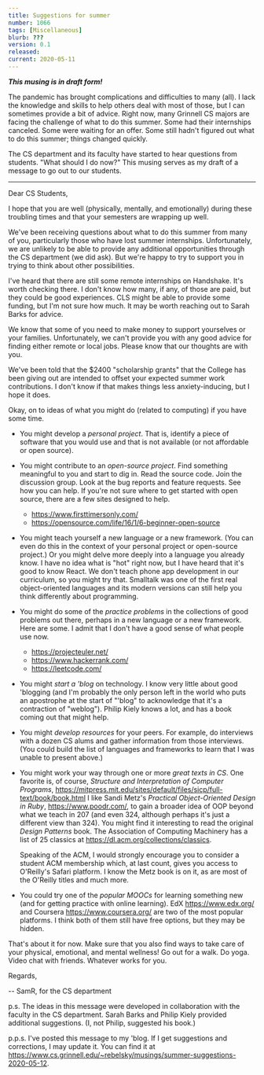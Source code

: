 ```yaml
---
title: Suggestions for summer
number: 1066
tags: [Miscellaneous]
blurb: ???
version: 0.1
released: 
current: 2020-05-11
---
```

**_This musing is in draft form!_**

The pandemic has brought complications and difficulties to many (all).
I lack the knowledge and skills to help others deal with most of those,
but I can sometimes provide a bit of advice.  Right now, many Grinnell
CS majors are facing the challenge of what to do this summer.  Some had
their internships canceled.  Some were waiting for an offer.  Some still
hadn't figured out what to do this summer; things changed quickly.

The CS department and its faculty have started to hear questions from
students.  "What should I do now?"  This musing serves as my draft of a
message to go out to our students.

---

Dear CS Students,

I hope that you are well (physically, mentally, and emotionally) during
these troubling times and that your semesters are wrapping up well.

We've been receiving questions about what to do this summer from
many of you, particularly those who have lost summer internships.
Unfortunately, we are unlikely to be able to provide any additional
opportunities through the CS department (we did ask).  But we're happy
to try to support you in trying to think about other possibilities.

I've heard that there are still some remote internships on Handshake.
It's worth checking there.  I don't know how many, if any, of those
are paid, but they could be good experiences.  CLS might be able
to provide some funding, but I'm not sure how much. It may be worth
reaching out to Sarah Barks for advice.

We know that some of you need to make money to support yourselves
or your families.  Unfortunately, we can't provide you with any good
advice for finding either remote or local jobs.  Please know that our
thoughts are with you.  

We've been told that the $2400 "scholarship grants" that the College
has been giving out are intended to offset your expected summer
work contributions.  I don't know if that makes things less
anxiety-inducing, but I hope it does.

Okay, on to ideas of what you might do (related to computing) if you 
have some time.

* You might develop a *personal project*.  That is, identify a piece
  of software that you would use and that is not available (or not
  affordable or open source).

* You might contribute to an *open-source project*.  Find something 
  meaningful to you and start to dig in.  Read the source code.  Join
  the discussion group.  Look at the bug reports and feature requests.
  See how you can help.  If you're not sure where to get started with
  open source, there are a few sites designed to help.

    * <https://www.firsttimersonly.com/>
    * <https://opensource.com/life/16/1/6-beginner-open-source>

* You might teach yourself a new language or a new framework.  (You
  can even do this in the context of your personal project or open-source
  project.)  Or you might delve more deeply into a language you already
  know.  I have no idea what is "hot" right now, but I have heard that
  it's good to know React.  We don't teach phone app development in our
  curriculum, so you might try that.  Smalltalk was one of the first
  real object-oriented languages and its modern versions can still 
  help you think differently about programming.

* You might do some of the *practice problems* in the collections
  of good problems out there, perhaps in a new language or a new
  framework.  Here are some.  I admit that I don't have a good sense
  of what people use now.

     * <https://projecteuler.net/>
     * <https://www.hackerrank.com/>
     * <https://leetcode.com/>

* You might *start a 'blog* on technology.  I know very little about
  good 'blogging (and I'm probably the only person left in the world
  who puts an apostrophe at the start of "'blog" to acknowledge that
  it's a contraction of "weblog").  Philip Kiely knows a lot, and has a
  book coming out that might help.

* You might *develop resources* for your peers.  For example, do 
  interviews with a dozen CS alums and gather information from those
  interviews.  (You could build the list of languages and frameworks
  to learn that I was unable to present above.)

* You might work your way through one or more *great texts in CS*.
  One favorite is, of course, _Structure and Interpretation of
  Computer Programs_, 
  <https://mitpress.mit.edu/sites/default/files/sicp/full-text/book/book.html>
  I like Sandi Metz's _Practical Object-Oriented Design in
  Ruby_, <https://www.poodr.com/>, to gain a broader idea of OOP beyond
  what we teach in 207 (and even 324, although perhaps it's just a
  different view than 324).  You might find it interesting to read
  the original _Design Patterns_ book.  The Association of Computing
  Machinery has a list of 25 classics at
  <https://dl.acm.org/collections/classics>.

  Speaking of the ACM, I would strongly encourage you to consider a
  student ACM membership which, at last count, gives you access to
  O'Reilly's Safari platform.  I know the Metz book is on it, as are
  most of the O'Reilly titles and much more.

* You could try one of the *popular MOOCs* for learning something new
  (and for getting practice with online learning).  EdX
  <https://www.edx.org/> and Coursera <https://www.coursera.org/>
  are two of the most popular platforms.  I think both of them still
  have free options, but they may be hidden.

That's about it for now.  Make sure that you also find ways to take
care of your physical, emotional, and mental wellness!  Go out for
a walk.  Do yoga.  Video chat with friends.  Whatever works for you.

Regards,

-- SamR, for the CS department

p.s. The ideas in this message were developed in collaboration with the
faculty in the CS department.  Sarah Barks and Philip Kiely provided
additional suggestions. (I, not Philip, suggested his book.)

p.p.s. I've posted this message to my 'blog.  If I get suggestions
and corrections, I may update it.  You can find it at
<https://www.cs.grinnell.edu/~rebelsky/musings/summer-suggestions-2020-05-12>.


